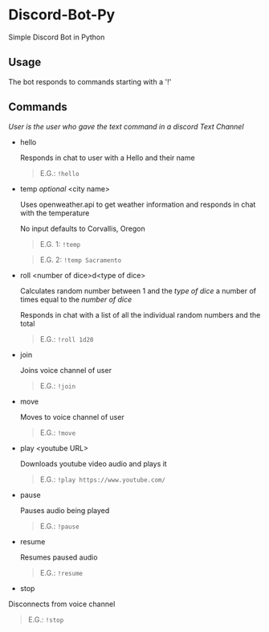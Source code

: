 # Discord-Bot-Py
Simple Discord Bot in Python
## Usage
The bot responds to commands starting with a '!'


## Commands
*User is the user who gave the text command in a discord Text Channel*
- hello

  Responds in chat to user with a Hello and their name
  
  > E.G.: `!hello`

- temp *optional* \<city name\>
  
  Uses openweather.api to get weather information and responds in chat with the temperature
  
  No input defaults to Corvallis, Oregon
  
  > E.G. 1: `!temp`
  
  > E.G. 2: `!temp Sacramento`

- roll \<number of dice\>d\<type of dice\>
  
  Calculates random number between 1 and the *type of dice* a number of times equal to the *number of dice*
  
  Responds in chat with a list of all the individual random numbers and the total
  
  > E.G.: `!roll 1d20`
- join
  
  Joins voice channel of user
  
  > E.G.: `!join`
 
- move
  
  Moves to voice channel of user
  
  > E.G.: `!move`
  
- play \<youtube URL\>
  
  Downloads youtube video audio and plays it
  
  >  E.G.: `!play https://www.youtube.com/`

- pause
  
  Pauses audio being played
  
  > E.G.: `!pause`

- resume
  
  Resumes paused audio
  
  > E.G.: `!resume`
 
 - stop
  
  Disconnects from voice channel
  
  > E.G.: `!stop`
